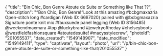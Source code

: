 {
    "title": "Bin Chic, Bon Genre Atoute de Suite or Something like That ??",
    "description": "“Bon Chic, Bon Genre!”Look at this amazing #bcbgmaxazria Open-stitch long #cardigan (Web ID:  6697020) paired with @bcbgmaxazria Signature ponte knit mix #fauxsuede panel legging (Web ID 8156485) @weekendmaxmara #top @luckybrand #jewelryoftheday #chelseyboots   @westfieldfashionsquare #atoutedesuite! #macysstylecrew",
    "photoId": "201055537",
    "date_created": "1549148907",
    "date_modified": "1549149411",
    "type": "captivate",
    "layout": "photo",
    "url": "\/p\/bin-chic-bon-genre-atoute-de-suite-or-something-like-that\/201055537"
}
